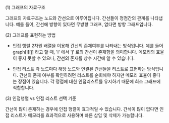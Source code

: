 
(1) 그래프의 자료구조

그래프의 자료구조는 노드와 간선으로 이루어집니다. 간선들이 정점간의 관계를 나타냅니다.
예를 들어, 간선에 방향이 있다면 무방향 그래프, 없다면 방향 그래프입니다.


(2) 그래프를 표현하는 방법

  - 인접 행렬
    2차원 배열을 이용해 간선의 존재여부를 나타내는 방식입니다.
    예를 들어 graph[i][j] 라고 할 때, 'i' 에서 'j' 로의 간선이 존재함을 의미합니다.
    메모리의 효율이 좋지 못할 수 있으나, 간선의 존재를 상수 시간에 알 수 있습니다.

    
  - 인접 리스트
    각 노드마다 해당 노드와 연결된 간선들을 리스트로 표현하는 방식입니다.
    간선의 존재 여부를 확인하려면 리스트를 순회해야 하지만 메모리 효율이 좋다는 장점이 있습니다.
    각 정점에 대한 인접리스트를 유지하기 때문에 희소 그래프에 적합합니다.


(3) 인접행렬 vs 인접 리스트 선택 기준

간선이 많이 존재하는 경우에 인접 행렬이 효과적일 수 있습니다.
간석이 많이 없다면 인접 리스트가 메모리를 효과적으로 사용하며 빠른 삽입 및 삭제가 가능합니다.
 

